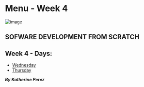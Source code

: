 # Menu - Week 4

![image](https://user-images.githubusercontent.com/86013814/166605776-68c2b754-9143-485d-8bb4-6645c10316d0.png)

## SOFWARE DEVELOPMENT FROM SCRATCH

## Week 4 - Days:

- [Wednesday](https://github.com/kathe92/core-code-from-scratch-readme/blob/main/WEEK-4/README-WEEK-4-WEDNESDAY.md)
- [Thursday](https://github.com/kathe92/core-code-from-scratch-readme/blob/main/WEEK-4/README-WEEK-4-THURSDAY.md)

***By Katherine Perez***
